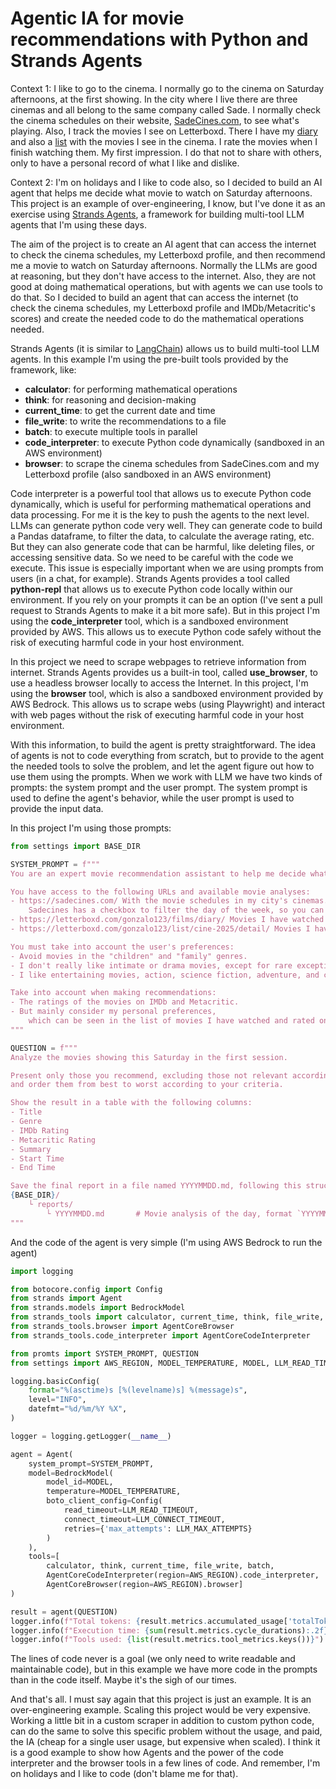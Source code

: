 # Agentic IA for movie recommendations with Python and Strands Agents

Context 1: I like to go to the cinema. I normally go to the cinema on Saturday afternoons, at the first showing. In the city where I live there are three cinemas and all belong to the same company called Sade. I normally check the cinema schedules on their website, [SadeCines.com](https://sadecines.com/), to see what's playing. Also, I track the movies I see on Letterboxd. There I have my [diary](https://letterboxd.com/gonzalo123/films/diary/) and also a [list](https://letterboxd.com/gonzalo123/list/cine-2025/detail/) with the movies I see in the cinema. I rate the movies when I finish watching them. My first impression. I do that not to share with others, only to have a personal record of what I like and dislike.

Context 2: I'm on holidays and I like to code also, so I decided to build an AI agent that helps me decide what movie to watch on Saturday afternoons. This project is an example of over-engineering, I know, but I've done it as an exercise using [Strands Agents](https://strandsagents.com/latest/), a framework for building multi-tool LLM agents that I'm using these days.

The aim of the project is to create an AI agent that can access the internet to check the cinema schedules, my Letterboxd profile, and then recommend me a movie to watch on Saturday afternoons. Normally the LLMs are good at reasoning, but they don't have access to the internet. Also, they are not good at doing mathematical operations, but with agents we can use tools to do that. So I decided to build an agent that can access the internet (to check the cinema schedules, my Letterboxd profile and IMDb/Metacritic's scores) and create the needed code to do the mathematical operations needed.

Strands Agents (it is similar to [LangChain](https://www.langchain.com/)) allows us to build multi-tool LLM agents. In this example I'm using the pre-built tools provided by the framework, like:
- **calculator**: for performing mathematical operations
- **think**: for reasoning and decision-making
- **current_time**: to get the current date and time
- **file_write**: to write the recommendations to a file
- **batch**: to execute multiple tools in parallel
- **code_interpreter**: to execute Python code dynamically (sandboxed in an AWS environment)
- **browser**: to scrape the cinema schedules from SadeCines.com and my Letterboxd profile (also sandboxed in an AWS environment)

Code interpreter is a powerful tool that allows us to execute Python code dynamically, which is useful for performing mathematical operations and data processing. For me it is the key to push the agents to the next level. LLMs can generate python code very well. They can generate code to build a Pandas dataframe, to filter the data, to calculate the average rating, etc. But they can also generate code that can be harmful, like deleting files, or accessing sensitive data. So we need to be careful with the code we execute. This issue is especially important when we are using prompts from users (in a chat, for example). Strands Agents provides a tool called **python-repl** that allows us to execute Python code locally within our environment. If you rely on your prompts it can be an option (I've sent a pull request to Strands Agents to make it a bit more safe). But in this project I'm using the **code_interpreter** tool, which is a sandboxed environment provided by AWS. This allows us to execute Python code safely without the risk of executing harmful code in your host environment.

In this project we need to scrape webpages to retrieve information from internet. Strands Agents provides us a built-in tool, called **use_browser**, to use a headless browser locally to access the Internet. In this project, I'm using the **browser** tool, which is also a sandboxed environment provided by AWS Bedrock. This allows us to scrape webs (using Playwright) and interact with web pages without the risk of executing harmful code in your host environment.

With this information, to build the agent is pretty straightforward. The idea of agents is not to code everything from scratch, but to provide to the agent the needed tools to solve the problem, and let the agent figure out how to use them using the prompts. When we work with LLM we have two kinds of prompts: the system prompt and the user prompt. The system prompt is used to define the agent's behavior, while the user prompt is used to provide the input data.

In this project I'm using those prompts:

```python
from settings import BASE_DIR

SYSTEM_PROMPT = f"""
You are an expert movie recommendation assistant to help me decide what to watch.

You have access to the following URLs and available movie analyses:
- https://sadecines.com/ With the movie schedules in my city's cinemas.
    Sadecines has a checkbox to filter the day of the week, so you can select Saturday.
- https://letterboxd.com/gonzalo123/films/diary/ Movies I have watched and rated.
- https://letterboxd.com/gonzalo123/list/cine-2025/detail/ Movies I have already seen in theaters in 2025.

You must take into account the user's preferences:
- Avoid movies in the "children" and "family" genres.
- I don't really like intimate or drama movies, except for rare exceptions.
- I like entertaining movies, action, science fiction, adventure, and comedies.

Take into account when making recommendations:
- The ratings of the movies on IMDb and Metacritic.
- But mainly consider my personal preferences,
    which can be seen in the list of movies I have watched and rated on Letterboxd.
"""

QUESTION = f"""
Analyze the movies showing this Saturday in the first session.

Present only those you recommend, excluding those not relevant according to my preferences,
and order them from best to worst according to your criteria.

Show the result in a table with the following columns:
- Title
- Genre
- IMDb Rating
- Metacritic Rating
- Summary
- Start Time
- End Time

Save the final report in a file named YYYYMMDD.md, following this structure:
{BASE_DIR}/
    └ reports/
        └ YYYYMMDD.md       # Movie analysis of the day, format `YYYYMMDD`
"""
```

And the code of the agent is very simple (I'm using AWS Bedrock to run the agent)

```python
import logging

from botocore.config import Config
from strands import Agent
from strands.models import BedrockModel
from strands_tools import calculator, current_time, think, file_write, batch
from strands_tools.browser import AgentCoreBrowser
from strands_tools.code_interpreter import AgentCoreCodeInterpreter

from promts import SYSTEM_PROMPT, QUESTION
from settings import AWS_REGION, MODEL_TEMPERATURE, MODEL, LLM_READ_TIMEOUT, LLM_CONNECT_TIMEOUT, LLM_MAX_ATTEMPTS

logging.basicConfig(
    format="%(asctime)s [%(levelname)s] %(message)s",
    level="INFO",
    datefmt="%d/%m/%Y %X",
)

logger = logging.getLogger(__name__)

agent = Agent(
    system_prompt=SYSTEM_PROMPT,
    model=BedrockModel(
        model_id=MODEL,
        temperature=MODEL_TEMPERATURE,
        boto_client_config=Config(
            read_timeout=LLM_READ_TIMEOUT,
            connect_timeout=LLM_CONNECT_TIMEOUT,
            retries={'max_attempts': LLM_MAX_ATTEMPTS}
        )
    ),
    tools=[
        calculator, think, current_time, file_write, batch,
        AgentCoreCodeInterpreter(region=AWS_REGION).code_interpreter,
        AgentCoreBrowser(region=AWS_REGION).browser]
)

result = agent(QUESTION)
logger.info(f"Total tokens: {result.metrics.accumulated_usage['totalTokens']}")
logger.info(f"Execution time: {sum(result.metrics.cycle_durations):.2f} seconds")
logger.info(f"Tools used: {list(result.metrics.tool_metrics.keys())}")
```

The lines of code never is a goal (we only need to write readable and maintainable code), but in this example we have more code in the prompts than in the code itself. Maybe it's the sigh of our times.

And that's all. I must say again that this project is just an example. It is an over-engineering example. Scaling this project would be very expensive. Working a little bit in a custom scraper in addition to custom python code, can do the same to solve this specific problem without the usage, and paid, the IA (cheap for a single user usage, but expensive when scaled). I think it is a good example to show how Agents and the power of the code interpreter and the browser tools in a few lines of code. And remember, I'm on holidays and I like to code (don't blame me for that).
